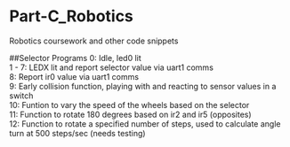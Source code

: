 # Part-C_Robotics
Robotics coursework and other code snippets

##Selector Programs
0: Idle, led0 lit  
1 - 7: LEDX lit and report selector value via uart1 comms  
8: Report ir0 value via uart1 comms  
9: Early collision function, playing with and reacting to sensor values in a switch  
10: Funtion to vary the speed of the wheels based on the selector  
11: Function to rotate 180 degrees based on ir2 and ir5 (opposites)  
12: Function to rotate a specified number of steps, used to calculate angle turn at 500 steps/sec (needs testing)  
